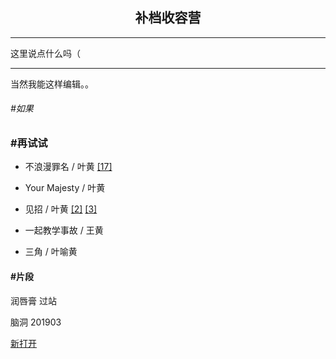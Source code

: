 ## <center> 补档收容营</center>
----
这里说点什么吗（

----

当然我能这样编辑。。

###### #如果

### #再试试

* 不浪漫罪名 / 叶黄 <a href="https://write.as/ayunn/bu-lang-man-zui-ming-17" target="_blank">[17]</a>
* Your Majesty / 叶黄
* 见招 / 叶黄 <a href="https://write.as/ayunn/jian-zhao-2" target="_blank">[2]</a>  <a href="https://write.as/ayunn/jian-zhao-3" target="_blank">[3]</a> 

* 一起教学事故 / 王黄
* 三角 / 叶喻黄

#### #片段
润唇膏 过站 

脑洞
201903

<a href="https://write.as/ayunn/so-may-i-edit-it" target="_blank">新打开</a>

